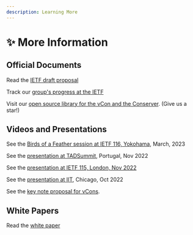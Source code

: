 ```yaml
---
description: Learning More
---
```


# ✨ More Information

## Official Documents

Read the [IETF draft proposal](https://datatracker.ietf.org/doc/html/draft-petrie-vcon-01)

Track our [group's progress at the IETF](https://datatracker.ietf.org/doc/charter-ietf-vcon/)

Visit our [open source library for the vCon and the Conserver](https://github.com/vcon-dev/vcon). (Give us a star!)

## Videos and Presentations

See the [Birds of a Feather session at IETF 116, Yokohama](https://youtu.be/EF2OMbo6Qj4), March, 2023

See the [presentation at TADSummit](https://youtu.be/ZBRJ6FcVblc), Portugal, Nov 2022

See the [presentation at IETF 115, London, Nov 2022](https://youtu.be/dJsPzZITr\_g?t=243)

See the [presentation at IIT](https://youtu.be/s-pjgpBOQqc), Chicago, Oct 2022

See the [key note proposal for vCons](https://blog.tadsummit.com/2021/12/08/strolid-keynote-vcons/).

## White Papers

Read the [white paper](https://docs.google.com/document/d/1TV8j29knVoOJcZvMHVFDaan0OVfraH\_-nrS5gW4-DEA/edit?usp=sharing)






